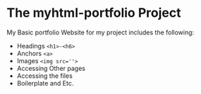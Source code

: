 # The myhtml-portfolio Project
My Basic portfolio Website for my project includes the following:
- Headings `<h1>-<h6>`
- Anchors `<a>`
- Images `<img src=''>`
- Accessing Other pages
- Accessing the files
- Boilerplate and Etc.
